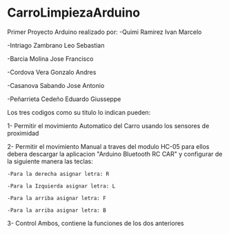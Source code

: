 # CarroLimpiezaArduino

Primer Proyecto Arduino realizado por:
-Quimi Ramirez Ivan Marcelo

-Intriago Zambrano Leo Sebastian

-Barcia Molina Jose Francisco

-Cordova Vera Gonzalo Andres

-Casanova Sabando Jose Antonio

-Peñarrieta Cedeño Eduardo Giusseppe






Los tres codigos como su titulo lo indican pueden:

1- Permitir el movimiento Automatico del Carro usando los sensores de proximidad

2- Permitir el movimiento Manual a traves del modulo HC-05 para ellos debera descargar la aplicacion "Arduino Bluetooth RC CAR"
   y configurar de la siguiente manera las teclas:
   
    -Para la derecha asignar letra: R
    
    -Para la Izquierda asignar letra: L
    
    -Para la arriba asignar letra: F
    
    -Para la arriba asignar letra: B
    
    
3- Control Ambos, contiene la funciones de los dos anteriores
